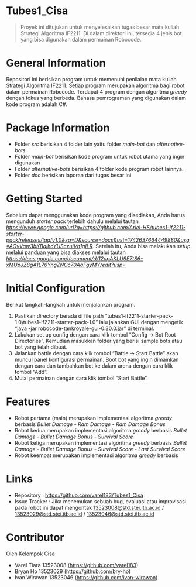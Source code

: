 # Tubes1_Cisa
> Proyek ini ditujukan untuk menyelesaikan tugas besar mata kuliah Strategi Algoritma IF2211. Di dalam direktori ini, tersedia 4 jenis bot yang bisa digunakan dalam permainan Robocode. 

# General Information
Repositori ini berisikan program untuk memenuhi penilaian mata kuliah Strategi Algoritma IF2211. Setiap program merupakan algoritma bagi robot dalam permainan Robocode. Terdapat 4 program dengan algoritma _greedy_ dengan fokus yang berbeda. Bahasa pemrograman yang digunakan dalam kode program adalah C#.

# Package Information
- Folder _src_ berisikan 4 folder lain yaitu folder _main-bot_ dan _alternative-bots_
- Folder _main-bot_ berisikan kode program untuk robot utama yang ingin digunakan
- Folder _alternative-bots_ berisikan 4 folder kode program robot lainnya.
- Folder _doc_ berisikan laporan dari tugas besar ini

# Getting Started
Sebelum dapat menggunakan kode program yang disediakan, Anda harus mengunduh _starter pack_ terlebih dahulu melalui tautan _https://www.google.com/url?q=https://github.com/Ariel-HS/tubes1-if2211-starter-pack/releases/tag/v1.0&sa=D&source=docs&ust=1742637664449880&usg=AOvVaw3bKBajhcYUSczuiVn1gILR_. Setelah itu, Anda bisa melakukan _setup_ melalui panduan yang bisa diakses melalui tautan _https://docs.google.com/document/d/12upAKLU9E7tS6-xMUpJZ8gA1L76YngZNCc70AaFgyMY/edit?usp=_

# Initial Configuration
Berikut langkah-langkah untuk menjalankan program.
1. Pastikan directory berada di file path “tubes1-if2211-starter-pack-1.0\tubes1-if2211-starter-pack-1.0” lalu jalankan GUI dengan mengetik “java -jar robocode-tankroyale-gui-0.30.0.jar” di terminal.
2. Lakukan set up config dengan cara klik tombol “Config -> Bot Root Directories”. Kemudian masukkan folder yang berisi sample bots atau bot yang telah dibuat.
3. Jalankan battle dengan cara klik tombol “Battle -> Start Battle”  akan muncul panel konfigurasi permainan. Boot bot yang ingin dimainkan dengan cara dan tambahkan bot ke dalam arena dengan cara klik tombol “Add”.
4. Mulai permainan dengan cara klik tombol “Start Battle”.

# Features 
- Robot pertama (main) merupakan implementasi algoritma _greedy_ berbasis _Bullet Damage - Ram Damage - Ram Damage Bonus_
- Robot kedua merupakan implementasi algoritma _greedy_ berbasis _Bullet Damage - Bullet Damage Bonus - Survival Score_
- Robot ketiga merupakan implementasi algoritma _greedy_ berbasis _Bullet Damage - Bullet Damage Bonus - Survival Score - Last Survival Score_
- Robot keempat merupakan implementasi algoritma _greedy_ berbasis

# Links
- Repository : https://github.com/varel183/Tubes1_Cisa
- Issue Tracker :
  Jika menemukan sebuah bug, evaluasi atau improvisasi pada robot ini dapat mengontak 13523008@std.stei.itb.ac.id / 13523029@std.stei.itb.ac.id / 13523046@std.stei.itb.ac.id

# Contributor
Oleh Kelompok Cisa
- Varel Tiara       13523008 (https://github.com/varel183)
- Bryan Ho          13523029 (https://github.com/bry-ho)
- Ivan Wirawan      13523046 (https://github.com/ivan-wirawan)
